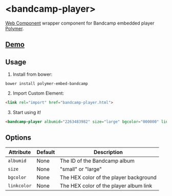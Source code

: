 # &lt;bandcamp-player&gt;

[Web Component](http://www.w3.org/TR/components-intro/) wrapper component for Bandcamp embedded player [Polymer](http://www.polymer-project.org/).

## [Demo](http://codepen.io/anon/pen/wappgx)

## Usage

1. Install from bower:

  ```
  bower install polymer-embed-bandcamp
  ```

2. Import Custom Element:

  ```html
  <link rel="import" href="bandcamp-player.html">
  ```

3. Start using it!

  ```html
  <bandcamp-player albumid="2263483982" size="large" bgcolor="000000" linkcolor="0687f5"=></bandcamp-player>
  ```

## Options

Attribute      | Default  | Description
---            | ---      | ---
`albumid`      | None     | The ID of the Bandcamp album
`size`         | None     | "small" or "large"
`bgcolor`      | None     | The HEX color of the player background
`linkcolor`    | None     | The HEX color of the player album link
